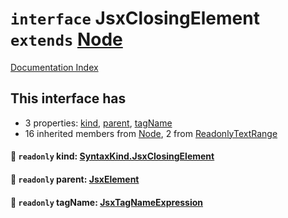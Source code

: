 # `interface` JsxClosingElement `extends` [Node](../interface.Node/README.md)

[Documentation Index](../README.md)

## This interface has

- 3 properties:
[kind](#-readonly-kind-syntaxkindjsxclosingelement),
[parent](#-readonly-parent-jsxelement),
[tagName](#-readonly-tagname-jsxtagnameexpression)
- 16 inherited members from [Node](../interface.Node/README.md), 2 from [ReadonlyTextRange](../interface.ReadonlyTextRange/README.md)


#### 📄 `readonly` kind: [SyntaxKind.JsxClosingElement](../enum.SyntaxKind/README.md#jsxclosingelement--287)



#### 📄 `readonly` parent: [JsxElement](../interface.JsxElement/README.md)



#### 📄 `readonly` tagName: [JsxTagNameExpression](../type.JsxTagNameExpression/README.md)



